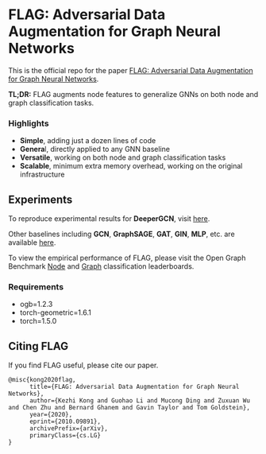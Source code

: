 # FLAG: Adversarial Data Augmentation for Graph Neural Networks

This is the official repo for the paper [FLAG: Adversarial Data Augmentation for Graph Neural Networks](https://arxiv.org/abs/2010.09891).

**TL;DR:** FLAG augments node features to generalize GNNs on both node and graph classification tasks.

### Highlights

- **Simple**, adding just a dozen lines of code
- **Genera**l, directly applied to any GNN baseline
- **Versatile**, working on both node and graph classification tasks
- **Scalable**, minimum extra memory overhead, working on the original infrastructure

## Experiments

To reproduce experimental results for **DeeperGCN**, visit [here](https://github.com/devnkong/FLAG/tree/main/deep_gcns_torch/examples/ogb).

Other baselines including **GCN**, **GraphSAGE**, **GAT**, **GIN**, **MLP**, etc. are available [here](https://github.com/devnkong/FLAG/tree/main/ogb).

To view the empirical performance of FLAG, please visit the Open Graph Benchmark [Node](https://ogb.stanford.edu/docs/leader_nodeprop/) and [Graph](https://ogb.stanford.edu/docs/leader_graphprop/) classification leaderboards.

### Requirements

- ogb=1.2.3
- torch-geometric=1.6.1
- torch=1.5.0

## Citing FLAG

If you find FLAG useful, please cite our paper.

```
@misc{kong2020flag,
      title={FLAG: Adversarial Data Augmentation for Graph Neural Networks}, 
      author={Kezhi Kong and Guohao Li and Mucong Ding and Zuxuan Wu and Chen Zhu and Bernard Ghanem and Gavin Taylor and Tom Goldstein},
      year={2020},
      eprint={2010.09891},
      archivePrefix={arXiv},
      primaryClass={cs.LG}
}
```
